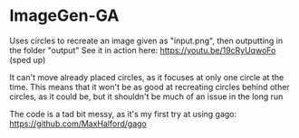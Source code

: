 # ImageGen-GA
Uses circles to recreate an image given as "input.png", then outputting in the folder "output"
See it in action here: https://youtu.be/19cRyUqwoFo (sped up)

It can't move already placed circles, as it focuses at only one circle at the time.
This means that it won't be as good at recreating circles behind other circles, as it could be, but it shouldn't be much of an issue in the long run

The code is a tad bit messy, as it's my first try at using gago: https://github.com/MaxHalford/gago
